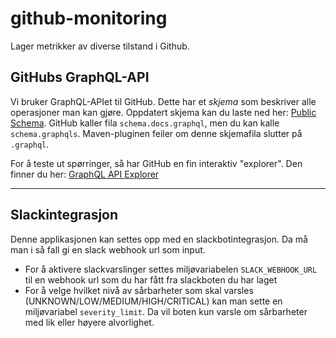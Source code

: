 # github-monitoring

Lager metrikker av diverse tilstand i Github.

## GitHubs GraphQL-API

Vi bruker GraphQL-APIet til GitHub. Dette har et _skjema_ som beskriver alle operasjoner man kan gjøre. Oppdatert skjema
kan du laste ned her: [Public Schema](https://docs.github.com/en/graphql/overview/public-schema). GitHub kaller fila
`schema.docs.graphql`, men du kan kalle `schema.graphqls`. Maven-pluginen feiler om denne skjemafila slutter på `.graphql`.

For å teste ut spørringer, så har GitHub en fin interaktiv "explorer".
Den finner du her: [GraphQL API Explorer](https://docs.github.com/en/graphql/overview/explorer)

----

## Slackintegrasjon

Denne applikasjonen kan settes opp med en slackbotintegrasjon. Da må man i så fall gi en slack webhook url som input.

- For å aktivere slackvarslinger settes miljøvariabelen `SLACK_WEBHOOK_URL` til en webhook url som du har fått fra slackboten du har laget
- For å velge hvilket nivå av sårbarheter som skal varsles (UNKNOWN/LOW/MEDIUM/HIGH/CRITICAL) kan man sette en miljøvariabel `severity_limit`. Da vil boten kun varsle om sårbarheter med lik eller høyere alvorlighet.
